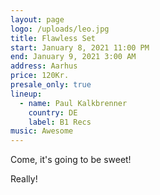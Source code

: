 ```yaml
---
layout: page
logo: /uploads/leo.jpg
title: Flawless Set
start: January 8, 2021 11:00 PM
end: January 9, 2021 3:00 AM
address: Aarhus
price: 120Kr.
presale_only: true
lineup:
  - name: Paul Kalkbrenner
    country: DE
    label: B1 Recs
music: Awesome
---
```


Come, it's going to be sweet!

Really!
